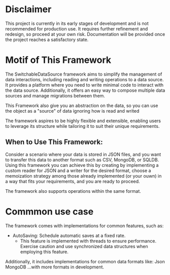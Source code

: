# Disclaimer
This project is currently in its early stages of development and is not recommended for production use. It requires further refinement and redesign, so proceed at your own risk. Documentation will be provided once the project reaches a satisfactory state.

# Motif of This Framework

The SwitchableDataSource framework aims to simplify the management of data interactions, including reading and writing operations to a data source. It provides a platform where you need to write minimal code to interact with the data source. Additionally, it offers an easy way to compose multiple data sources and manage migrations between them.

This Framework also give you an abstraction on the data, so you can use the object as a "source" of data ignoring how is read and writed

The framework aspires to be highly flexible and extensible, enabling users to leverage its structure while tailoring it to suit their unique requirements.

## When to Use This Framework:
Consider a scenario where your data is stored in JSON files, and you want to transfer this data to another format such as CSV, MongoDB, or SQLDB.
Using this framework you can achieve this by creating by implementing a custom reader for JSON and a writer for the desired format, choose a memoization strategy among those already implemented (or your ouwn) in a way that fits your requirements, and you are ready to proceed.

The framework also supports operations within the same format.


# Commmon use case
The framework comes with implementations for common features, such as:

- AutoSaving: Schedule automatic saves at a fixed rate.
  - This feature is implemented with threads to ensure performance. Exercise caution and use synchronized data structures when employing this feature.

Additionally, it includes implementations for common data formats like:
Json
MongoDB
...with more formats in development.


